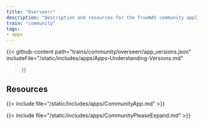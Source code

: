 ```yaml
---
title: "Overseerr"
description: "Description and resources for the TrueNAS community application called Overseerr."
train: "community"
tags:
- apps
---
```


{{< github-content 
    path="trains/community/overseerr/app_versions.json"
	includeFile="/static/includes/apps/Apps-Understanding-Versions.md"
>}}

## Resources

{{< include file="/static/includes/apps/CommunityApp.md" >}}

{{< include file="/static/includes/apps/CommunityPleaseExpand.md" >}}

<!--
<div class="docs-sections">

{{< doc-card title="<appname> Deployments" link="/resources/"
descr="How to deploy and configure the <appname> app." >}}

</div>
-->
